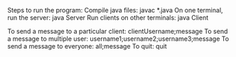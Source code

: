 Steps to run the program:
Compile java files: javac *.java
On one terminal, run the server: java Server
Run clients on other terminals: java Client

To send a message to a particular client: clientUsername;message
To send a message to multiple user: username1;username2;username3;message
To send a message to everyone: all;message
To quit: quit
